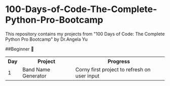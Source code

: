# 100-Days-of-Code-The-Complete-Python-Pro-Bootcamp
This repository contains my projects from "100 Days of Code: The Complete Python Pro Bootcamp" by Dr.Angela Yu

##Beginner 🐣
<table>
	<tr>
		<th>Day</th>
 		<th>Project</th>
 		<th>Progress</th>
	</tr>
	<tr>
		<td>1</td>
		<td>Band Name Generator</td>
		<td>Corny first project to refresh on user input</td> 
	</tr>
</table>
